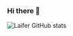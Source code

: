 ### Hi there 👋

![Laifer GitHub stats](https://github-readme-stats.vercel.app/api?username=laifer&show_icons=true&theme=tokyonight&count_private=true&include_all_commits=true)


<!--
**Laifer/Laifer** is a ✨ _special_ ✨ repository because its `README.md` (this file) appears on your GitHub profile.

Here are some ideas to get you started:

- 🔭 I’m currently working on ...
- 🌱 I’m currently learning ...
- 👯 I’m looking to collaborate on ...
- 🤔 I’m looking for help with ...
- 💬 Ask me about ...
- 📫 How to reach me: ...
- 😄 Pronouns: ...
- ⚡ Fun fact: ...
-->
